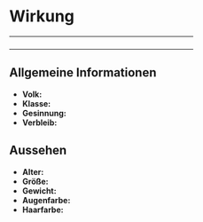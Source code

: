 # Wirkung

<primary-label ref="npc"/>

<secondary-label ref="tenebris"/>

<secondary-label ref="markath"/>

<table>
<tr><td>
<p>
</p>

</td><td width="300">
<!-- Edit here -->
<img src="wirkung.png" alt="" />
</td></tr>
</table>

## Allgemeine Informationen

- **Volk:**
- **Klasse:**
- **Gesinnung:**
- **Verbleib:**

## Aussehen

- **Alter:**
- **Größe:**
- **Gewicht:**
- **Augenfarbe:**
- **Haarfarbe:**

<!--
## Beziehungen

<list columns="3">
<li>
</li>
</list>

## Notizen

- **Ziele:** 
- **Geheimnisse:** 
-->
